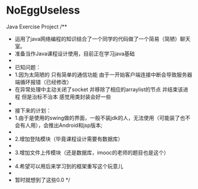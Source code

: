 # NoEggUseless
Java Exercise Project
/**
 *  运用了java网络编程的知识结合了一个同学的代码做了一个简易（简陋）聊天室。
 *    准备当作Java课程设计使用，目前正在学习java基础
 *
 *  已知问题：
 *    1.因为太简陋的 只有简单的通信功能 由于一开始客户端连接中断会导致服务器端循环报错（已经修改） 
 *    在异常处理中主动关闭了socket 并移除了相应的arraylist的节点 并结束该进程 但是治标不治本 感觉用类封装会好一些 
 *    
 *   接下来的计划：
 *    1.由于是使用的swing做的界面，一般不装jdk的人，无法使用（可能装了也不会有人用），会推出Android和jsp版本;
 *   
 *    2.增加登陆模块（毕竟课程设计需要有数据库）
 *    
 *    3.增加文件上传模块（还是数据库，imooc的老师的题目也是这个）
 *    
 *    4.希望可以用后来学习到的框架重写这个玩意儿
 *
 *    暂时就想到了这些0.0
 */
